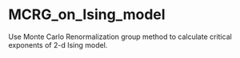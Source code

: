 # MCRG_on_Ising_model

Use Monte Carlo Renormalization group method to calculate critical exponents of 2-d Ising model.
